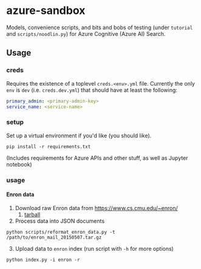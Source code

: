 # azure-sandbox

Models, convenience scripts, and bits and bobs of testing (under `tutorial` and `scripts/noodlin.py`) for
Azure Cognitive (Azure AI) Search.

## Usage

### creds
Requires the existence of a toplevel `creds.<env>.yml` file. Currently the only `env` is `dev` (i.e. `creds.dev.yml`) that 
should have at least the following:
```yml
primary_admin: <primary-admin-key>
service_name: <service-name>
```

### setup
Set up a virtual environment if you'd like (you should like).
```
pip install -r requirements.txt
```
(Includes requirements for Azure APIs and other stuff, as well as Jupyter notebook)

### usage

#### Enron data

1. Download raw Enron data from https://www.cs.cmu.edu/~enron/
   1. [tarball](https://www.cs.cmu.edu/~enron/enron_mail_20150507.tar.gz)
2. Process data into JSON documents
```
python scripts/reformat_enron_data.py -t /path/to/enron_mail_20150507.tar.gz
```
3. Upload data to `enron` index (run script with `-h` for more options)
```
python index.py -i enron -r
```